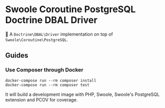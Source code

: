 # Swoole Coroutine PostgreSQL Doctrine DBAL Driver

🔌 A `Doctrine\DBAL\Driver` implementation on top of `Swoole\Coroutine\PostgreSQL`.

## Guides

### Use Composer through Docker

```shell
docker-compose run --rm composer install
docker-compose run --rm composer test
```

It will build a development image with PHP, Swoole, Swoole's PostgreSQL extension and PCOV for coverage.